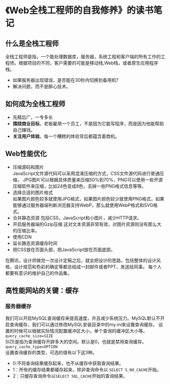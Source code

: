 # 《Web全栈工程师的自我修养》的读书笔记

## 什么是全栈工程师
全栈工程师是指，一个能处理数据库，服务器，系统工程和客户端的所有工作的工程师。根据项目的不同，客户需要的可能是移动栈,Web栈，或者原生应用程序栈。

* 如果服务器出现错误，是否能在30秒内切换到备用机?
* 解决问题，而不是醉心技术。

## 如何成为全栈工程师

* 先精后广，一专多长
* <strong>围绕商业目标</strong>。老板雇用一个员工，不是因为它能写程序，而是因为他能帮助自己赚钱。
* <strong>关注用户体验</strong>。每一个糟糕的体验背后都蕴含着商机。

## Web性能优化

* 压缩源码和图片  
  JavaScript文件源代码可以采用混淆压缩的方式，CSS文件源代码进行普通压缩，
  JPG图片可以根据具体质量来压缩50%到70%，PNG可以使用一些开源压缩软件来压缩，比如24色变成8色，去掉一些PNG格式信息等等。
* 选择合适的图片格式   
  如果图片颜色较多就使用JPG格式，如果图片颜色较少就使用PNG格式，如果能够通过服务器端判断浏览器支持WebP，那么就使用WebP格式和SVG格式。
* 合并静态资源
  包括CSS，JavaScript和小图片，减少HTTP请求。
* 开启服务器端的Gzip压缩
  这对文本资源非常有效，对图片资源则没有那么大的压缩比率。
* 使用CDN
* 延长静态资源缓存时间
* 把CSS放在页面头部，把JavaScript放在页面底部。

在腾讯，设计师做完一次设计定稿之后，就会把设计的思路，包括整体的设计风格，设计规范和色彩的确定等都总结成一封邮件或者PPT，发送给同事。
每个人都要有意识的维护自己的作品集。

## 高性能网站的关键：缓存

### 服务器缓存

我们可以开启MySQL查询缓存来提高速度，并且减少系统压力。MySQL默认不开启查询缓存，我们可以通过修改MySQL安装目录中的my.ini来设置查询缓存。
设置的时候可以根据实际情况配置缓冲区大小，单个查询的缓冲区大小等。  
``query_cache_size=SIZE``  
SIZE是指为查询缓存开辟多大的空间。默认是0，也就是禁用查询缓存。
``query_cache_type=OPTION``  
设置查询缓存的类型，可选的值有以下这3种。
* 0:不将查询结果缓存起来，也不从缓存中获取查询结果。
* 1：所有的缓存结果都缓存起来，除非查询命令以  ```SELECT S_NO_CACHE```开始。
* 2：只缓存查询命令以```SELECT SQL_CACHE```开始的查询结果。

  





   


